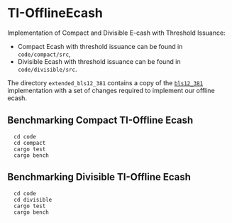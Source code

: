 # TI-OfflineEcash
Implementation of Compact and Divisible E-cash with Threshold Issuance: 
- Compact Ecash with threshold issuance can be found in `code/compact/src`,
- Divisible Ecash with threshold issuance can be found in `code/divisible/src`.

The directory `extended_bls12_381` contains a copy of the [`bls12_381`](https://crates.io/crates/bls12_381) implementation with a set of changes required to implement our offline ecash. 

## Benchmarking Compact TI-Offline Ecash

```
  cd code
  cd compact 
  cargo test 
  cargo bench
```

## Benchmarking Divisible TI-Offline Ecash
```
  cd code
  cd divisible
  cargo test
  cargo bench
```
